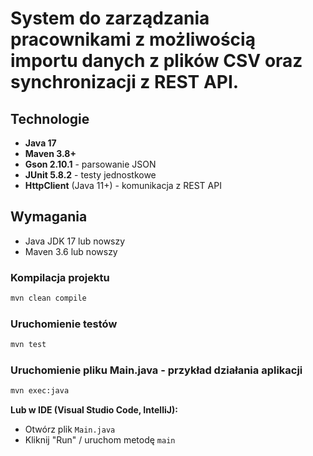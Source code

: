 # System do zarządzania pracownikami z możliwością importu danych z plików CSV oraz synchronizacji z REST API.


## Technologie

- **Java 17**
- **Maven 3.8+**
- **Gson 2.10.1** - parsowanie JSON
- **JUnit 5.8.2** - testy jednostkowe
- **HttpClient** (Java 11+) - komunikacja z REST API

## Wymagania

- Java JDK 17 lub nowszy
- Maven 3.6 lub nowszy

### Kompilacja projektu
```bash
mvn clean compile
```

### Uruchomienie testów
```bash
mvn test
```

### Uruchomienie pliku Main.java - przykład działania aplikacji
```bash
mvn exec:java
```

**Lub w IDE (Visual Studio Code, IntelliJ):**
- Otwórz plik `Main.java`
- Kliknij "Run" / uruchom metodę `main`
